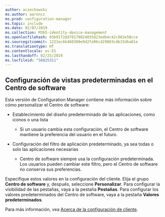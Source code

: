 ```yaml
---
author: aczechowski
ms.author: aaroncz
ms.prod: configuration-manager
ms.topic: include
ms.date: 02/07/2019
ms.collection: M365-identity-device-management
ms.openlocfilehash: 03b91f2dd70179824035d23edb4c42c982e50cce
ms.sourcegitcommit: 1223ac6b460390e9d2fa96cd29803cdb15dba81e
ms.translationtype: HT
ms.contentlocale: es-ES
ms.lasthandoff: 02/25/2019
ms.locfileid: "56825311"
---
```

## <a name="bkmk_swctr"></a> Configuración de vistas predeterminadas en el Centro de software
<!--3612112-->

Esta versión de Configuration Manager contiene más información sobre cómo personalizar el Centro de software:
 
- Establecimiento del diseño predeterminado de las aplicaciones, como iconos o una lista  

    - Si un usuario cambia esta configuración, el Centro de software mantiene la preferencia del usuario en el futuro.  

- Configuración del filtro de aplicación predeterminado, ya sea todas o solo las aplicaciones necesarias  

    - Centro de software siempre usa la configuración predeterminada. Los usuarios pueden cambiar este filtro, pero el Centro de software no conserva sus preferencias.    

Especifique estos valores en la configuración del cliente. Elija el grupo **Centro de software** y, después, seleccione **Personalizar**. Para configurar la visibilidad de las pestañas, vaya a la pestaña **Pestañas**. Para configurar los valores predeterminados del Centro de software, vaya a la pestaña **Valores predeterminados**. 

Para más información, vea [Acerca de la configuración de cliente](/sccm/core/clients/deploy/about-client-settings#software-center).

